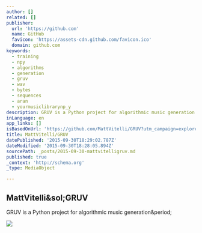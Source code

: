 ```yaml
---
author: []
related: []
publisher:
  url: 'https://github.com'
  name: GitHub
  favicon: 'https://assets-cdn.github.com/favicon.ico'
  domain: github.com
keywords:
  - training
  - npy
  - algorithms
  - generation
  - gruv
  - wav
  - bytes
  - sequences
  - aran
  - yourmusiclibrarynp_y
description: GRUV is a Python project for algorithmic music generation.
inLanguage: en
app_links: []
isBasedOnUrl: 'https://github.com/MattVitelli/GRUV?utm_campaign=explore-email&utm_medium=email&utm_source=newsletter&utm_term=daily'
title: MattVitelli/GRUV
datePublished: '2015-09-30T18:29:02.787Z'
dateModified: '2015-09-30T18:28:05.894Z'
sourcePath: _posts/2015-09-30-mattvitelligruv.md
published: true
_context: 'http://schema.org'
_type: MediaObject

---
```

<article style=""><h1>MattVitelli&amp;sol;GRUV</h1><p>GRUV is a Python project for algorithmic music generation&amp;period;</p><img src="https://avatars1.githubusercontent.com/u/1497817?v=3&amp;s=400" /></article>